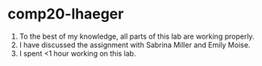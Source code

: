 
# comp20-lhaeger

1. To the best of my knowledge, all parts of this lab are working properly.
2. I have discussed the assignment with Sabrina Miller and Emily Moise.
3. I spent <1 hour working on this lab. 
